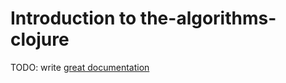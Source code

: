 # Introduction to the-algorithms-clojure

TODO: write [great documentation](http://jacobian.org/writing/what-to-write/)
